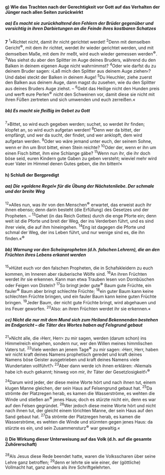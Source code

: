 #### g) Wie das Trachten nach der Gerechtigkeit vor Gott auf das Verhalten der Jünger nach allen Seiten zurückwirkt

##### aa) Es macht sie zurückhaltend den Fehlern der Brüder gegenüber und vorsichtig in ihren Darbietungen an die Feinde ihres kostbaren Schatzes

__7__
<sup>1</sup>»Richtet nicht, damit ihr nicht gerichtet werdet!
<sup>2</sup>Denn mit demselben Gericht<sup title="oder: Urteil">&#x2732;</sup>, mit dem ihr richtet, werdet ihr wieder gerichtet werden, und mit demselben Maße, mit dem ihr meßt, wird euch wieder gemessen werden<sup title="Mk 4,24">&#x2732;</sup>.
<sup>3</sup>Was siehst du aber den Splitter im Auge deines Bruders, während du den Balken in deinem eigenen Auge nicht wahrnimmst?
<sup>4</sup>Oder wie darfst du zu deinem Bruder sagen: ›Laß mich den Splitter aus deinem Auge ziehen‹? Und dabei steckt der Balken in deinem Auge!
<sup>5</sup>Du Heuchler, ziehe zuerst den Balken aus deinem Auge, dann magst du zusehen, wie du den Splitter aus deines Bruders Auge ziehst. –
<sup>6</sup>Gebt das Heilige nicht den Hunden preis und werft eure Perlen<sup title="vgl. 13,45-46">&#x2732;</sup> nicht den Schweinen vor, damit diese sie nicht mit ihren Füßen zertreten und sich umwenden und euch zerreißen.«

##### bb) Es macht sie fleißig im Gebet zu Gott

<sup>7</sup>»Bittet, so wird euch gegeben werden; suchet, so werdet ihr finden; klopfet an, so wird euch aufgetan werden!
<sup>8</sup>Denn wer da bittet, der empfängt, und wer da sucht, der findet, und wer anklopft, dem wird aufgetan werden.
<sup>9</sup>Oder wo wäre jemand unter euch, der seinem Sohne, wenn er ihn um Brot bittet, einen Stein reichte?
<sup>10</sup>Oder der, wenn er ihn um einen Fisch bittet, ihm eine Schlange gäbe?
<sup>11</sup>Wenn nun ihr, die ihr doch böse seid, euren Kindern gute Gaben zu geben versteht; wieviel mehr wird euer Vater im Himmel denen Gutes geben, die ihn bitten!«

#### h) Schluß der Bergpredigt

##### aa) Die »goldene Regel« für die Übung der Nächstenliebe. Der schmale und der breite Weg

<sup>12</sup>»Alles nun, was ihr von den Menschen<sup title="= von anderen">&#x2732;</sup> erwartet, das erweist auch ihr ihnen ebenso; denn darin besteht (die Erfüllung) des Gesetzes und der Propheten. –
<sup>13</sup>Gehet (in das Reich Gottes) durch die enge Pforte ein; denn weit ist die Pforte und breit der Weg, der ins Verderben führt, und es sind ihrer viele, die auf ihm hineingehen.
<sup>14</sup>Eng ist dagegen die Pforte und schmal der Weg, der ins Leben führt, und nur wenige sind es, die ihn finden.«<sup title="Lk 13,24">&#x2732;</sup>

##### bb) Warnung vor den Scheinpropheten (d.h. falschen Lehrern), die an den Früchten ihres Lebens erkannt werden

<sup>15</sup>»Hütet euch vor den falschen Propheten, die in Schafskleidern zu euch kommen, im Inneren aber räuberische Wölfe sind.
<sup>16</sup>An ihren Früchten werdet ihr sie erkennen. Kann man etwa Trauben lesen von Dornbüschen oder Feigen von Disteln?
<sup>17</sup>So bringt jeder gute<sup title="= gesunde">&#x2732;</sup> Baum gute Früchte, ein fauler<sup title="= kernfauler, mit verdorbenen Säften">&#x2732;</sup> Baum aber bringt schlechte Früchte;
<sup>18</sup>ein guter Baum kann keine schlechten Früchte bringen, und ein fauler Baum kann keine guten Früchte bringen.
<sup>19</sup>Jeder Baum, der nicht gute Früchte bringt, wird abgehauen und ins Feuer geworfen.
<sup>20</sup>Also: an ihren Früchten werdet ihr sie erkennen.«

##### cc) Nicht die nur mit dem Mund sich zum Heiland Bekennenden bestehen im Endgericht – die Täter des Wortes haben auf Felsgrund gebaut

<sup>21</sup>»Nicht alle, die ›Herr, Herr‹ zu mir sagen, werden (darum schon) ins Himmelreich eingehen, sondern nur, wer den Willen meines himmlischen Vaters tut.
<sup>22</sup>Viele werden an jenem Tage<sup title="d.h. am Tage des Gerichts">&#x2732;</sup> zu mir sagen: ›Herr, Herr, haben wir nicht kraft deines Namens prophetisch geredet und kraft deines Namens böse Geister ausgetrieben und kraft deines Namens viele Wundertaten vollführt?‹
<sup>23</sup>Aber dann werde ich ihnen erklären: ›Niemals habe ich euch gekannt; hinweg von mir, ihr Täter der Gesetzlosigkeit!‹<sup title="Ps 6,9">&#x2732;</sup>

<sup>24</sup>Darum wird jeder, der diese meine Worte hört und nach ihnen tut, einem klugen Manne gleichen, der sein Haus auf Felsengrund gebaut hat.
<sup>25</sup>Da strömte der Platzregen herab, es kamen die Wasserströme, es wehten die Winde und stießen an<sup title="= gegen">&#x2732;</sup> jenes Haus; doch es stürzte nicht ein, denn es war auf den Felsen gegründet.
<sup>26</sup>Wer jedoch diese meine Worte hört und nicht nach ihnen tut, der gleicht einem törichten Manne, der sein Haus auf den Sand gebaut hat.
<sup>27</sup>Da strömte der Platzregen herab, es kamen die Wasserströme, es wehten die Winde und stürmten gegen jenes Haus: da stürzte es ein, und sein Zusammensturz<sup title="= Trümmerhaufen">&#x2732;</sup> war gewaltig.«

#### i) Die Wirkung dieser Unterweisung auf das Volk (d.h. auf die gesamte Zuhörerschaft)

<sup>28</sup>Als Jesus diese Rede beendet hatte, waren die Volksscharen über seine Lehre ganz betroffen;
<sup>29</sup>denn er lehrte sie wie einer, der (göttliche) Vollmacht hat, ganz anders als ihre Schriftgelehrten.